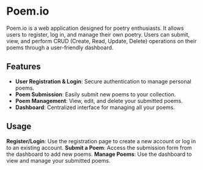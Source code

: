 # Poem.io

Poem.io is a web application designed for poetry enthusiasts. It allows users to register, log in, and manage their own poetry. Users can submit, view, and perform CRUD (Create, Read, Update, Delete) operations on their poems through a user-friendly dashboard.

## Features

- **User Registration & Login**: Secure authentication to manage personal poems.
- **Poem Submission**: Easily submit new poems to your collection.
- **Poem Management**: View, edit, and delete your submitted poems.
- **Dashboard**: Centralized interface for managing all your poems.

## Usage
**Register/Login**: Use the registration page to create a new account or log in to an existing account.
**Submit a Poem**: Access the submission form from the dashboard to add new poems.
**Manage Poems**: Use the dashboard to view and manage your submitted poems.
